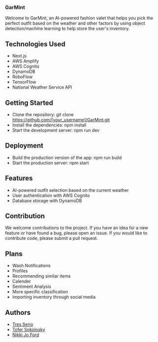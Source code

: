 ### GarMint
Welcome to GarMint, an AI-powered fashion valet that helps you pick the perfect outfit based on the weather and other factors by using object detection/machine learning to help store the user's inventory.
## Technologies Used
* Next.js
* AWS Amplify
* AWS Cognito
* DynamoDB
* RoboFlow
* TensorFlow
* National Weather Service API
## Getting Started
* Clone the repository: git clone https://github.com/[your_username]/GarMint.git
* Install the dependencies: npm install
* Start the development server: npm run dev
## Deployment
* Build the production version of the app: npm run build
* Start the production server: npm start
## Features
* AI-powered outfit selection based on the current weather
* User authentication with AWS Cognito
* Database storage with DynamoDB
## Contribution
We welcome contributions to the project. If you have an idea for a new feature or have found a bug, please open an issue. If you would like to contribute code, please submit a pull request.
## Plans
* Wash Notifications
* Profiles
* Recommending similar items
* Calender
* Sentiment Analysis
* More specific classification
* Importing inventory through social media 
## Authors
* [Tres Serio](https://github.com/treserio)
* [Tofer Sokolosky](https://github.com/Esoteric918)
* [Nikki Jo Ford](https://github.com/jofurdz)